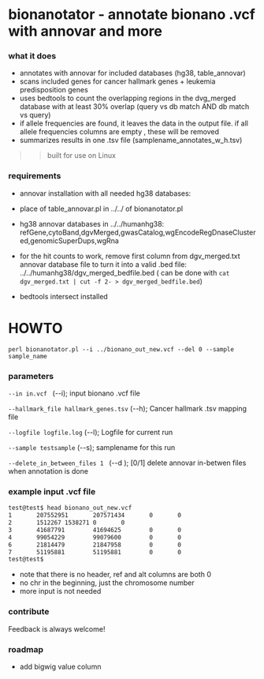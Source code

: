 # bionanotator - annotate bionano .vcf with annovar and more
### what it does
- annotates with annovar for included databases (hg38, table_annovar)
- scans included genes for cancer hallmark genes + leukemia predisposition genes
- uses bedtools to count the overlapping regions in the dvg_merged database with at least 30% overlap (query vs db match  AND db match vs query)
- if allele frequencies are found, it leaves the data in the output file. if all allele frequencies columns are empty , these will be removed
- summarizes results in one .tsv file (samplename_annotates_w_h.tsv)

>>  built for use on Linux

### requirements
- annovar installation with all needed hg38 databases:
- place of table_annovar.pl  in ../../ of bionanotator.pl
- hg38 annovar databases in ../../humanhg38:  refGene,cytoBand,dgvMerged,gwasCatalog,wgEncodeRegDnaseClustered,genomicSuperDups,wgRna
- for the hit counts to work, remove first column from dgv_merged.txt annovar database file to turn it into a valid .bed file: ../../humanhg38/dgv_merged_bedfile.bed
 ( can be done with `cat dgv_merged.txt | cut -f 2- > dgv_merged_bedfile.bed`)

- bedtools intersect installed
# HOWTO
`perl bionanotator.pl --i ../bionano_out_new.vcf --del 0 --sample sample_name`
### parameters
`--in in.vcf ` (--i); input bionano .vcf file

`--hallmark_file hallmark_genes.tsv` (--h); Cancer hallmark .tsv mapping file  

`--logfile logfile.log` (--l); Logfile for current run

`--sample testsample` (--s); samplename for this run

`--delete_in_between_files 1 ` (--d ); [0/1] delete annovar in-betwen files when annotation is done


### example input .vcf file
```bash
test@test$ head bionano_out_new.vcf
1       207552951       207571434       0       0
2       1512267 1538271 0       0
3       41687791        41694625        0       0
4       99054229        99079600        0       0
6       21814479        21847958        0       0
7       51195881        51195881        0       0
test@test$
```
- note that there is no header, ref and alt columns are both 0
- no chr in the beginning, just the chromosome number
- more input is not needed

### contribute
 Feedback is always welcome!


### roadmap
- add bigwig value column
